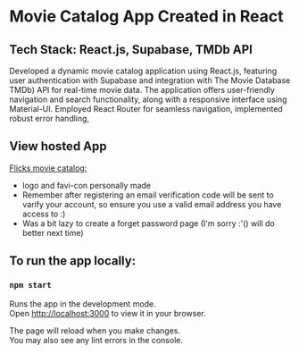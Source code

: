 # Movie Catalog App Created in React

## Tech Stack: React.js, Supabase, TMDb API
Developed a dynamic movie catalog application using React.js, featuring user authentication with Supabase and integration with The Movie Database TMDb) API for real-time movie data.
The application offers user-friendly navigation and search functionality, along with a responsive interface using Material-UI.
Employed React Router for seamless navigation, implemented robust error handling, 

## View hosted App

[Flicks movie catalog:](https://shaun-adams.github.io/movie-catalog-app/#)
- logo and favi-con personally made
- Remember after registering an email verification code will be sent to varify your account, so ensure you use a valid email address you have access to :)
- Was a bit lazy to create a forget password page (I'm sorry :'() will do better next time)

  
## To run the app locally:
### `npm start`

Runs the app in the development mode.\
Open [http://localhost:3000](http://localhost:3000) to view it in your browser.

The page will reload when you make changes.\
You may also see any lint errors in the console.
